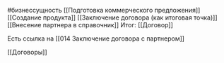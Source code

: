 #бизнессущность 
[[Подготовка коммерческого предложения]]
[[Создание продукта]]
[[Заключение договора (как итоговая точка)]]
[[Внесение партнера в справочник]]
Итог: [[Договор]]


Есть ссылка на [[014 Заключение договора с партнером]]

[[Договоры]]

